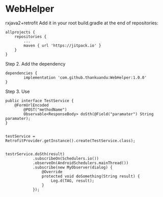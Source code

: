 # WebHelper
rxjava2+retrofit
Add it in your root build.gradle at the end of repositories:

	allprojects {
		repositories {
			...
			maven { url 'https://jitpack.io' }
		}
	}
Step 2. Add the dependency

	dependencies {
	        implementation 'com.github.thankuandu:WebHelper:1.0.0'
	}



Step 3. Use

	public interface TestService {
   		@FormUrlEncoded
    		@POST("methodName")
    		Observable<ResponseBody> doSth(@Field("paramater") String paramater);
	}


	testService = RetrofitProvider.getInstance().create(TestService.class);


	testrService.doSth(result)
                .subscribeOn(Schedulers.io())
                .observeOn(AndroidSchedulers.mainThread())
                .subscribe(new MyObserver(dialog) {
                    @Override
                    protected void doSomething(String result) {
                        Log.d(TAG, result);
                    }
                });

